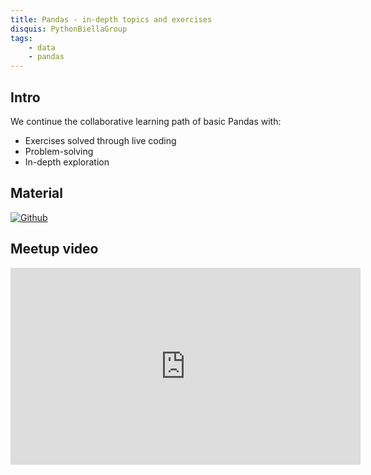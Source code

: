 ```yaml
---
title: Pandas - in-depth topics and exercises
disquis: PythonBiellaGroup
tags:
    - data
    - pandas
---
```


## Intro

We continue the collaborative learning path of basic Pandas with:

* Exercises solved through live coding
* Problem-solving
* In-depth exploration

## Material

[![Github](https://img.shields.io/badge/GitHub-181717.svg?style=for-the-badge&logo=GitHub&logoColor=white)](https://github.com/PythonBiellaGroup/MaterialeSerate/tree/master/Pandas/04)

## Meetup video

<iframe width="560" height="315" src="https://www.youtube.com/embed/Jy0gCH14Vqw?si=Jbiiy8rkpCHkeus3" title="YouTube video player" frameborder="0" allow="accelerometer; autoplay; clipboard-write; encrypted-media; gyroscope; picture-in-picture; web-share" allowfullscreen></iframe>